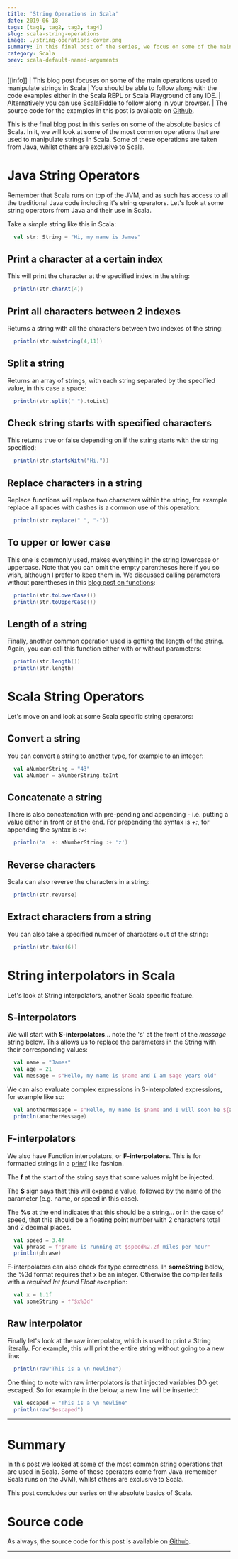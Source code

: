 ```yaml
---
title: 'String Operations in Scala'
date: 2019-06-18
tags: [tag1, tag2, tag3, tag4]
slug: scala-string-operations
image: ./string-operations-cover.png
summary: In this final post of the series, we focus on some of the main operations used to manipulate strings in Scala
category: Scala
prev: scala-default-named-arguments
---
```


[[info]]
| This blog post focuses on some of the main operations used to manipulate strings in Scala
| You should be able to follow along with the code examples either in the Scala REPL or Scala Playground of any IDE.
| Alternatively you can use [ScalaFiddle](https://scalafiddle.io/) to follow along in your browser.
| The source code for the examples in this post is available on [Github](https://github.com/james-willett/ScalaBlog/blob/master/src/scalaBasics/absoluteBasics/StringOperations.scala).

This is the final blog post in this series on some of the absolute basics of Scala. In it, we will look at some of the most common operations that are used to manipulate strings in Scala. Some of these operations are taken from Java, whilst others are exclusive to Scala.

# Java String Operators

Remember that Scala runs on top of the JVM, and as such has access to all the traditional Java code including it's string operators. Let's look at some string operators from Java and their use in Scala.

Take a simple string like this in Scala:

```scala
  val str: String = "Hi, my name is James"
```

## Print a character at a certain index

This will print the character at the specified index in the string:

```scala
  println(str.charAt(4))
```

## Print all characters between 2 indexes

Returns a string with all the characters between two indexes of the string:

```scala
  println(str.substring(4,11))
```

## Split a string

Returns an array of strings, with each string separated by the specified value, in this case a space:

```scala
  println(str.split(" ").toList)
```

## Check string starts with specified characters

This returns true or false depending on if the string starts with the string specified:

```scala
  println(str.startsWith("Hi,"))
```

## Replace characters in a string

Replace functions will replace two characters within the string, for example replace all spaces with dashes is a common use of this operation:

```scala
  println(str.replace(" ", "-"))
```

## To upper or lower case

This one is commonly used, makes everything in the string lowercase or uppercase. Note that you can omit the empty parentheses here if you so wish, although I prefer to keep them in. We discussed calling parameters without parentheses in this [blog post on functions](./scala-basics-functions#functions-with-no-parameters):

```scala
  println(str.toLowerCase())
  println(str.toUpperCase())
```

## Length of a string

Finally, another common operation used is getting the length of the string. Again, you can call this function either with or without parameters:

```scala
  println(str.length())
  println(str.length)
```

# Scala String Operators

Let's move on and look at some Scala specific string operators:

## Convert a string

You can convert a string to another type, for example to an integer:

```scala
  val aNumberString = "43"
  val aNumber = aNumberString.toInt
```

## Concatenate a string

There is also concatenation with pre-pending and appending - i.e. putting a value either in front or at the end. For prepending the syntax is _+:_, for appending the syntax is _:+_:

```scala
  println('a' +: aNumberString :+ 'z')
```

## Reverse characters

Scala can also reverse the characters in a string:

```scala
  println(str.reverse)
```

## Extract characters from a string

You can also take a specified number of characters out of the string:

```scala
  println(str.take(6))
```

# String interpolators in Scala

Let's look at String interpolators, another Scala specific feature.

## S-interpolators

We will start with **S-interpolators**... note the 's' at the front of the _message_ string below. This allows us to replace the parameters in the String with their corresponding values:

```scala
  val name = "James"
  val age = 21
  val message = s"Hello, my name is $name and I am $age years old"
```

We can also evaluate complex expressions in S-interpolated expressions, for example like so:

```scala
  val anotherMessage = s"Hello, my name is $name and I will soon be ${age+1} years old"
  println(anotherMessage)
```

## F-interpolators

We also have Function interpolators, or **F-interpolators**. This is for formatted strings in a [printf](https://www.baeldung.com/java-printstream-printf) like fashion.

The **f** at the start of the string says that some values might be injected.

The **\$** sign says that this will expand a value, followed by the name of the parameter (e.g. name, or speed in this case).

The **%s** at the end indicates that this should be a string... or in the case of speed, that this should be a floating point number with 2 characters total and 2 decimal places.

```scala
  val speed = 3.4f
  val phrase = f"$name is running at $speed%2.2f miles per hour"
  println(phrase)
```

F-interpolators can also check for type correctness. In **someString** below, the %3d format requires that x be an integer. Otherwise the compiler fails with a _required Int found Float_ exception:

```scala
  val x = 1.1f
  val someString = f"$x%3d"
```

## Raw interpolator

Finally let's look at the raw interpolator, which is used to print a String literally. For example, this will print the entire string without going to a new line:

```scala
  println(raw"This is a \n newline")
```

One thing to note with raw interpolators is that injected variables DO get escaped. So for example in the below, a new line will be inserted:

```scala
  val escaped = "This is a \n newline"
  println(raw"$escaped")
```

---

# Summary

In this post we looked at some of the most common string operations that are used in Scala. Some of these operators come from Java (remember Scala runs on the JVM), whilst others are exclusive to Scala.

This post concludes our series on the absolute basics of Scala.

# Source code

As always, the source code for this post is available on [Github](https://github.com/james-willett/ScalaBlog/blob/master/src/scalaBasics/absoluteBasics/StringOperations.scala).

---
